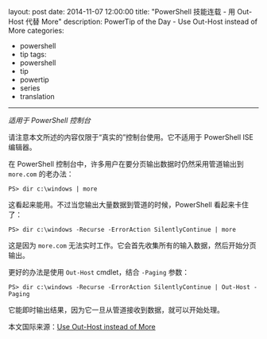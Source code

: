 ﻿layout: post
date: 2014-11-07 12:00:00
title: "PowerShell 技能连载 - 用 Out-Host 代替 More"
description: PowerTip of the Day - Use Out-Host instead of More
categories:
- powershell
- tip
tags:
- powershell
- tip
- powertip
- series
- translation
---
_适用于 PowerShell 控制台_

请注意本文所述的内容仅限于“真实的”控制台使用。它不适用于 PowerShell ISE 编辑器。

在 PowerShell 控制台中，许多用户在要分页输出数据时仍然采用管道输出到 `more.com` 的老办法：

    PS> dir c:\windows | more 

这看起来能用。不过当您输出大量数据到管道的时候，PowerShell 看起来卡住了：

    PS> dir c:\windows -Recurse -ErrorAction SilentlyContinue | more 

这是因为 `more.com` 无法实时工作。它会首先收集所有的输入数据，然后开始分页输出。

更好的办法是使用 `Out-Host` cmdlet，结合 `-Paging` 参数：

    PS> dir c:\windows -Recurse -ErrorAction SilentlyContinue | Out-Host -Paging 

它能即时输出结果，因为它一旦从管道接收到数据，就可以开始处理。

<!--more-->
本文国际来源：[Use Out-Host instead of More](http://community.idera.com/powershell/powertips/b/tips/posts/use-out-host-instead-of-more)
